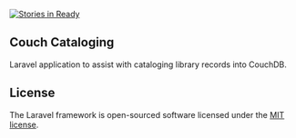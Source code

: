 [![Stories in Ready](https://badge.waffle.io/aadl/couchcat.png?label=ready&title=Ready)](https://waffle.io/aadl/couchcat)
## Couch Cataloging

Laravel application to assist with cataloging library records into CouchDB.

## License

The Laravel framework is open-sourced software licensed under the [MIT license](http://opensource.org/licenses/MIT).
